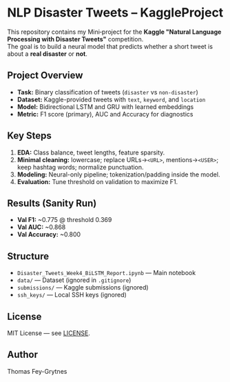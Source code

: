 # NLP Disaster Tweets – KaggleProject

This repository contains my Mini‑project for the **Kaggle "Natural Language Processing with Disaster Tweets"** competition.  
The goal is to build a neural model that predicts whether a short tweet is about a **real disaster** or **not**.

## Project Overview
- **Task:** Binary classification of tweets (`disaster` vs `non-disaster`)
- **Dataset:** Kaggle-provided tweets with `text`, `keyword`, and `location`
- **Model:** Bidirectional LSTM and GRU with learned embeddings
- **Metric:** F1 score (primary), AUC and Accuracy for diagnostics

## Key Steps
1. **EDA:** Class balance, tweet lengths, feature sparsity.
2. **Minimal cleaning:** lowercase; replace URLs→`<URL>`, mentions→`<USER>`; keep hashtag words; normalize punctuation.
3. **Modeling:** Neural-only pipeline; tokenization/padding inside the model.
4. **Evaluation:** Tune threshold on validation to maximize F1.

## Results (Sanity Run)
- **Val F1:** ~0.775 @ threshold 0.369  
- **Val AUC:** ~0.868  
- **Val Accuracy:** ~0.800  

## Structure
- `Disaster_Tweets_Week4_BiLSTM_Report.ipynb` — Main notebook
- `data/` — Dataset (ignored in `.gitignore`)
- `submissions/` — Kaggle submissions (ignored)
- `ssh_keys/` — Local SSH keys (ignored)

## License
MIT License — see [LICENSE](LICENSE).

## Author
Thomas Fey-Grytnes
